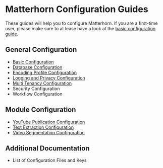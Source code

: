 Matterhorn Configuration Guides
===============================

These guides will help you to configure Matterhorn. If you are a first-time user, please make sure to at lease have a
look at the [basic configuration guide](basic.md).


General Configuration
---------------------

 - [Basic Configuration](basic.md)
 - [Database Configuration](database.md)
 - [Encoding Profile Configuration](encoding.md)
 - [Logging and Privacy Configuration](logging.and.privacy.md)
 - [Multi Tenancy Configuration](multi.tenancy.md)
 - Security Configuration
 - Workflow Configuration


Module Configuration
--------------------

 - [YouTube Publication Configuration](modules/youtubepublication.md)
 - [Text Extraction Configuration](modules/textextraction.md)
 - [Video Segmentation Configuration](modules/videosegmentation.md)


Additional Documentation
------------------------

 - List of Configuration Files and Keys
